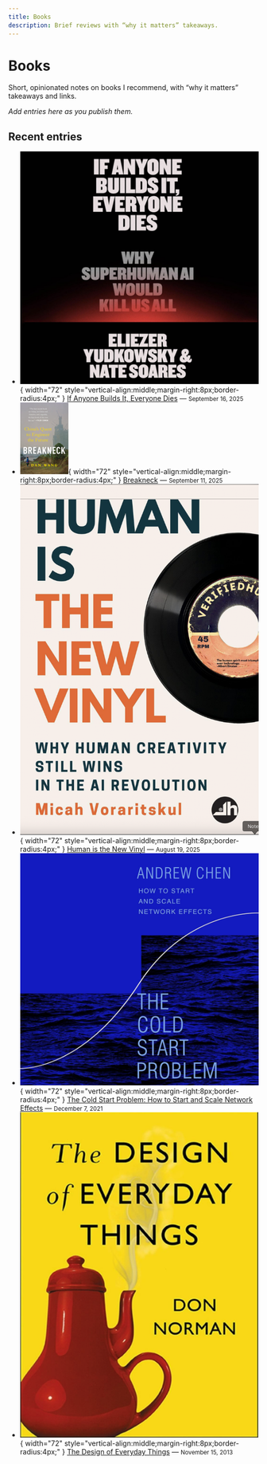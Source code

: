 ```yaml
---
title: Books
description: Brief reviews with “why it matters” takeaways.
---
```


# Books

Short, opinionated notes on books I recommend, with “why it matters” takeaways and links.

_Add entries here as you publish them._

## Recent entries

 - ![If Anyone Builds It, Everyone Dies](../assets/img/anyone-builds-everyone-dies.png){ width="72" style="vertical-align:middle;margin-right:8px;border-radius:4px;" } [If Anyone Builds It, Everyone Dies](anyone-builds-everyone-dies.md) — <small>September 16, 2025</small>
 - ![Breakneck](../assets/img/breakneck_thumb.png){ width="72" style="vertical-align:middle;margin-right:8px;border-radius:4px;" } [Breakneck](breakneck.md) — <small>September 11, 2025</small>
 - ![Human is the New Vinyl](../assets/img/human_is_the_new_vinyl.png){ width="72" style="vertical-align:middle;margin-right:8px;border-radius:4px;" } [Human is the New Vinyl](human-is-the-new-vinyl.md) — <small>August 19, 2025</small>
 - ![The Cold Start Problem](../assets/img/the-cold-start-problem.png){ width="72" style="vertical-align:middle;margin-right:8px;border-radius:4px;" } [The Cold Start Problem: How to Start and Scale Network Effects](the-cold-start-problem.md) — <small>December 7, 2021</small>
 - ![The Design of Everyday Things](../assets/img/design-of-everyday-things.png){ width="72" style="vertical-align:middle;margin-right:8px;border-radius:4px;" } [The Design of Everyday Things](design-of-everyday-things.md) — <small>November 15, 2013</small>
